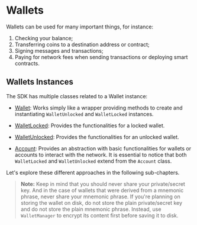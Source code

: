 # Wallets

Wallets can be used for many important things, for instance:

1. Checking your balance;
2. Transferring coins to a destination address or contract;
3. Signing messages and transactions;
4. Paying for network fees when sending transactions or deploying smart contracts.

## Wallets Instances

The SDK has multiple classes related to a Wallet instance:

- [Wallet](../../api/Account/Wallet.md): Works simply like a wrapper providing methods to create and instantiating `WalletUnlocked` and `WalletLocked` instances.

- [WalletLocked](../../api/Account/WalletLocked.md): Provides the functionalities for a locked wallet.

- [WalletUnlocked](../../api/Account/WalletUnlocked.md): Provides the functionalities for an unlocked wallet.

- [Account](../../api/Account/Account.md): Provides an abstraction with basic functionalities for wallets or accounts to interact with the network. It is essential to notice that both `WalletLocked` and `WalletUnlocked` extend from the `Account` class.

Let's explore these different approaches in the following sub-chapters.

> **Note:** Keep in mind that you should never share your private/secret key. And in the case of wallets that were derived from a mnemonic phrase, never share your mnemonic phrase. If you're planning on storing the wallet on disk, do not store the plain private/secret key and do not store the plain mnemonic phrase. Instead, use `WalletManager` to encrypt its content first before saving it to disk.
